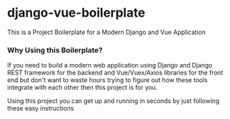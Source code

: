 # django-vue-boilerplate

This is a Project Boilerplate for a Modern Django and Vue Application

### Why Using this Boilerplate?

If you need to build a modern web application using Django and Django REST framework for the backend and Vue/Vuex/Axios libraries for the front end but don't want to waste hours trying to figure out how these tools integrate with each other then this project is for you.

Using this project you can get up and running in seconds by just following these easy instructions



